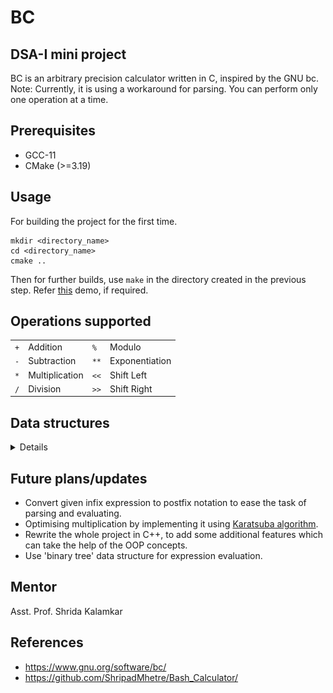 # BC

## DSA-I mini project

BC is an arbitrary precision calculator written in C, inspired by the GNU bc.  
Note: Currently, it is using a workaround for parsing. You can perform only one operation at a time.

## Prerequisites

- GCC-11
- CMake (>=3.19)

## Usage

For building the project for the first time.

```
mkdir <directory_name>
cd <directory_name>
cmake ..
```

Then for further builds, use `make` in the directory created in the previous step. Refer [this](media/install_build.gif) demo, if required.

## Operations supported

|     |                |      |                |
| --- | -------------- | ---- | -------------- |
| `+` | Addition       | `%`  | Modulo         |
| `-` | Subtraction    | `**` | Exponentiation |
| `*` | Multiplication | `<<` | Shift Left     |
| `/` | Division       | `>>` | Shift Right    |

## Data structures

<details>

| Digit                     | Number                      |
| ------------------------- | --------------------------- |
| ![Digit](media/digit.png) | ![Number](media/number.png) |

| node_N                      | stack_N                       |
| --------------------------- | ----------------------------- |
| ![node_N](media/node_n.png) | ![stack_N](media/stack_n.png) |

| node_C                      | stack_C                       |
| --------------------------- | ----------------------------- |
| ![node_C](media/node_c.png) | ![stack_C](media/stack_c.png) |

| Pair                    | token                     |
| ----------------------- | ------------------------- |
| ![Pair](media/pair.png) | ![token](media/token.png) |

</details>

## Future plans/updates

- Convert given infix expression to postfix notation to ease the task of parsing and evaluating.
- Optimising multiplication by implementing it using [Karatsuba algorithm](https://en.wikipedia.org/wiki/Karatsuba_algorithm).
- Rewrite the whole project in C++, to add some additional features which can take the help of the OOP concepts.
- Use 'binary tree' data structure for expression evaluation.

## Mentor

Asst. Prof. Shrida Kalamkar

## References

- https://www.gnu.org/software/bc/
- https://github.com/ShripadMhetre/Bash_Calculator/
